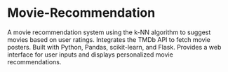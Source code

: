 # Movie-Recommendation
A movie recommendation system using the k-NN algorithm to suggest movies based on user ratings. Integrates the TMDb API to fetch movie posters. Built with Python, Pandas, scikit-learn, and Flask. Provides a web interface for user inputs and displays personalized movie recommendations.
